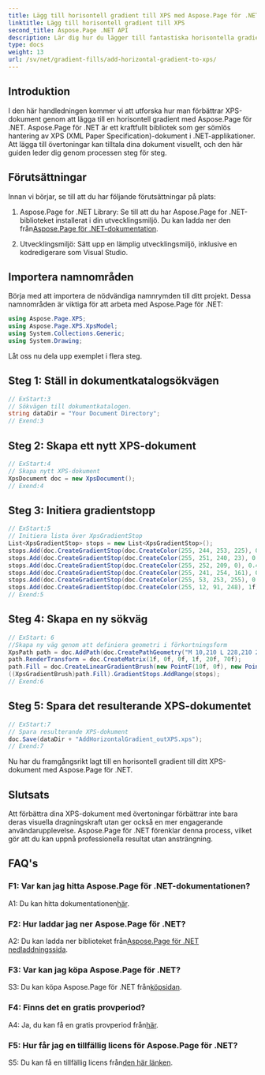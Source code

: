 ```yaml
---
title: Lägg till horisontell gradient till XPS med Aspose.Page för .NET
linktitle: Lägg till horisontell gradient till XPS
second_title: Aspose.Page .NET API
description: Lär dig hur du lägger till fantastiska horisontella gradienter till dina XPS-dokument med Aspose.Page för .NET. Öka visuellt tilltal utan ansträngning.
type: docs
weight: 13
url: /sv/net/gradient-fills/add-horizontal-gradient-to-xps/
---
```

## Introduktion

I den här handledningen kommer vi att utforska hur man förbättrar XPS-dokument genom att lägga till en horisontell gradient med Aspose.Page för .NET. Aspose.Page för .NET är ett kraftfullt bibliotek som ger sömlös hantering av XPS (XML Paper Specification)-dokument i .NET-applikationer. Att lägga till övertoningar kan tilltala dina dokument visuellt, och den här guiden leder dig genom processen steg för steg.

## Förutsättningar

Innan vi börjar, se till att du har följande förutsättningar på plats:

1.  Aspose.Page for .NET Library: Se till att du har Aspose.Page for .NET-biblioteket installerat i din utvecklingsmiljö. Du kan ladda ner den från[Aspose.Page för .NET-dokumentation](https://reference.aspose.com/page/net/).

2. Utvecklingsmiljö: Sätt upp en lämplig utvecklingsmiljö, inklusive en kodredigerare som Visual Studio.

## Importera namnområden

Börja med att importera de nödvändiga namnrymden till ditt projekt. Dessa namnområden är viktiga för att arbeta med Aspose.Page för .NET:

```csharp
using Aspose.Page.XPS;
using Aspose.Page.XPS.XpsModel;
using System.Collections.Generic;
using System.Drawing;
```

Låt oss nu dela upp exemplet i flera steg.

## Steg 1: Ställ in dokumentkatalogsökvägen

```csharp
// ExStart:3
// Sökvägen till dokumentkatalogen.
string dataDir = "Your Document Directory";
// Exend:3
```

## Steg 2: Skapa ett nytt XPS-dokument

```csharp
// ExStart:4
// Skapa nytt XPS-dokument
XpsDocument doc = new XpsDocument();
// Exend:4
```

## Steg 3: Initiera gradientstopp

```csharp
// ExStart:5
// Initiera lista över XpsGradientStop
List<XpsGradientStop> stops = new List<XpsGradientStop>();
stops.Add(doc.CreateGradientStop(doc.CreateColor(255, 244, 253, 225), 0.0673828f));
stops.Add(doc.CreateGradientStop(doc.CreateColor(255, 251, 240, 23), 0.314453f));
stops.Add(doc.CreateGradientStop(doc.CreateColor(255, 252, 209, 0), 0.482422f));
stops.Add(doc.CreateGradientStop(doc.CreateColor(255, 241, 254, 161), 0.634766f));
stops.Add(doc.CreateGradientStop(doc.CreateColor(255, 53, 253, 255), 0.915039f));
stops.Add(doc.CreateGradientStop(doc.CreateColor(255, 12, 91, 248), 1f));
// Exend:5
```

## Steg 4: Skapa en ny sökväg

```csharp
// ExStart: 6
//Skapa ny väg genom att definiera geometri i förkortningsform
XpsPath path = doc.AddPath(doc.CreatePathGeometry("M 10,210 L 228,210 228,300 10,300"));
path.RenderTransform = doc.CreateMatrix(1f, 0f, 0f, 1f, 20f, 70f);
path.Fill = doc.CreateLinearGradientBrush(new PointF(10f, 0f), new PointF(228f, 0f));
((XpsGradientBrush)path.Fill).GradientStops.AddRange(stops);
// Exend:6
```

## Steg 5: Spara det resulterande XPS-dokumentet

```csharp
// ExStart:7
// Spara resulterande XPS-dokument
doc.Save(dataDir + "AddHorizontalGradient_outXPS.xps");
// Exend:7
```

Nu har du framgångsrikt lagt till en horisontell gradient till ditt XPS-dokument med Aspose.Page för .NET.

## Slutsats

Att förbättra dina XPS-dokument med övertoningar förbättrar inte bara deras visuella dragningskraft utan ger också en mer engagerande användarupplevelse. Aspose.Page för .NET förenklar denna process, vilket gör att du kan uppnå professionella resultat utan ansträngning.

## FAQ's

### F1: Var kan jag hitta Aspose.Page för .NET-dokumentationen?

 A1: Du kan hitta dokumentationen[här](https://reference.aspose.com/page/net/).

### F2: Hur laddar jag ner Aspose.Page för .NET?

 A2: Du kan ladda ner biblioteket från[Aspose.Page för .NET nedladdningssida](https://releases.aspose.com/page/net/).

### F3: Var kan jag köpa Aspose.Page för .NET?

 S3: Du kan köpa Aspose.Page för .NET från[köpsidan](https://purchase.aspose.com/buy).

### F4: Finns det en gratis provperiod?

 A4: Ja, du kan få en gratis provperiod från[här](https://releases.aspose.com/).

### F5: Hur får jag en tillfällig licens för Aspose.Page för .NET?

 S5: Du kan få en tillfällig licens från[den här länken](https://purchase.aspose.com/temporary-license/).